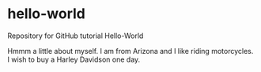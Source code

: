# hello-world
Repository for GitHub tutorial Hello-World

Hmmm a little about myself.  I am from Arizona and I like riding motorcycles.  I wish to buy a Harley Davidson one day.
